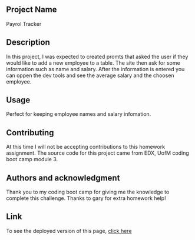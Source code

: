 ## Project Name
Payrol Tracker 

## Description
In this project, I was expected to created promts that asked the user if they would like to add a new employee to a table. The site then ask for some information such as name and salary. After the information is entered you can oppen the dev tools and see the average salary and the choosen employee.

## Usage
Perfect for keeping employee names and salary infomation. 

## Contributing
At this time I will not be accepting contributions to this homework assignment.
The source code for this project came from EDX, UofM coding boot camp module 3.


## Authors and acknowledgment
Thank you to my coding boot camp for giving me the knowledge to complete this challenge.
Thanks to gary for extra homework help!

## Link
To see the deployed version of this page, [click here](https://annamanrodt.github.io/payroll-tracker-1/)

